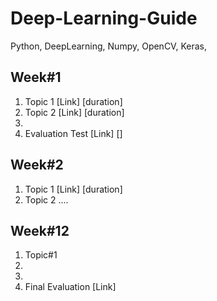 # Deep-Learning-Guide
Python, DeepLearning, Numpy, OpenCV, Keras,

## Week#1
1. Topic 1 [Link] [duration]
2. Topic 2 [Link] [duration]
3.
4. Evaluation Test [Link] []

## Week#2
1. Topic 1 [Link] [duration]
2. Topic 2
....
## Week#12
1. Topic#1
2.
3.
4. Final Evaluation [Link]
